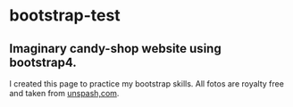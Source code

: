 # bootstrap-test
## Imaginary candy-shop website using bootstrap4.

I created this page to practice my bootstrap skills. All fotos are royalty free and taken from [unspash,com](https://unsplash.com/).

